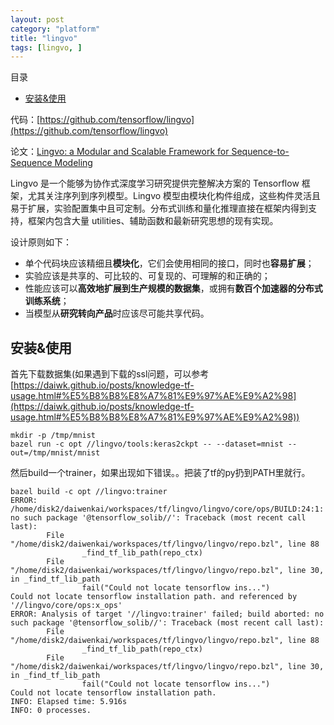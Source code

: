 ```yaml
---
layout: post
category: "platform"
title: "lingvo"
tags: [lingvo, ]
---
```


目录

<!-- TOC -->

- [安装&使用](#%E5%AE%89%E8%A3%85%E4%BD%BF%E7%94%A8)

<!-- /TOC -->


代码：[https://github.com/tensorflow/lingvo](https://github.com/tensorflow/lingvo)

论文：[Lingvo: a Modular and Scalable Framework for Sequence-to-Sequence Modeling](https://arxiv.org/abs/1902.08295)

Lingvo 是一个能够为协作式深度学习研究提供完整解决方案的 Tensorflow 框架，尤其关注序列到序列模型。Lingvo 模型由模块化构件组成，这些构件灵活且易于扩展，实验配置集中且可定制。分布式训练和量化推理直接在框架内得到支持，框架内包含大量 utilities、辅助函数和最新研究思想的现有实现。

设计原则如下：

+ 单个代码块应该精细且**模块化**，它们会使用相同的接口，同时也**容易扩展**；
+ 实验应该是共享的、可比较的、可复现的、可理解的和正确的；
+ 性能应该可以**高效地扩展到生产规模的数据集**，或拥有**数百个加速器的分布式训练系统**；
+ 当模型从**研究转向产品**时应该尽可能共享代码。

## 安装&使用

首先下载数据集(如果遇到下载的ssl问题，可以参考[https://daiwk.github.io/posts/knowledge-tf-usage.html#%E5%B8%B8%E8%A7%81%E9%97%AE%E9%A2%98](https://daiwk.github.io/posts/knowledge-tf-usage.html#%E5%B8%B8%E8%A7%81%E9%97%AE%E9%A2%98))

```shell
mkdir -p /tmp/mnist
bazel run -c opt //lingvo/tools:keras2ckpt -- --dataset=mnist --out=/tmp/mnist/mnist
```

然后build一个trainer，如果出现如下错误。。把装了tf的py扔到PATH里就行。

```shell
bazel build -c opt //lingvo:trainer
ERROR: /home/disk2/daiwenkai/workspaces/tf/lingvo/lingvo/core/ops/BUILD:24:1: no such package '@tensorflow_solib//': Traceback (most recent call last):
        File "/home/disk2/daiwenkai/workspaces/tf/lingvo/lingvo/repo.bzl", line 88
                _find_tf_lib_path(repo_ctx)
        File "/home/disk2/daiwenkai/workspaces/tf/lingvo/lingvo/repo.bzl", line 30, in _find_tf_lib_path
                fail("Could not locate tensorflow ins...")
Could not locate tensorflow installation path. and referenced by '//lingvo/core/ops:x_ops'
ERROR: Analysis of target '//lingvo:trainer' failed; build aborted: no such package '@tensorflow_solib//': Traceback (most recent call last):
        File "/home/disk2/daiwenkai/workspaces/tf/lingvo/lingvo/repo.bzl", line 88
                _find_tf_lib_path(repo_ctx)
        File "/home/disk2/daiwenkai/workspaces/tf/lingvo/lingvo/repo.bzl", line 30, in _find_tf_lib_path
                fail("Could not locate tensorflow ins...")
Could not locate tensorflow installation path.
INFO: Elapsed time: 5.916s
INFO: 0 processes.
```